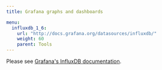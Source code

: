 ```yaml
---
title: Grafana graphs and dashboards

menu:
  influxdb_1_6:
    url: "http://docs.grafana.org/datasources/influxdb/"
    weight: 60
    parent: Tools
---
```


Please see [Grafana's InfluxDB documentation](http://docs.grafana.org/datasources/influxdb/).
